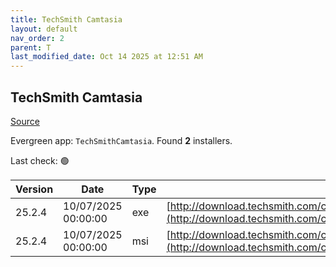 ```yaml
---
title: TechSmith Camtasia
layout: default
nav_order: 2
parent: T
last_modified_date: Oct 14 2025 at 12:51 AM
---
```


## TechSmith Camtasia

[Source](https://www.techsmith.com/)

Evergreen app: `TechSmithCamtasia`. Found **2** installers.

Last check: 🟢

| Version | Date                | Type | URI                                                                                                                                                |
| ------- | ------------------- | ---- | -------------------------------------------------------------------------------------------------------------------------------------------------- |
| 25.2.4  | 10/07/2025 00:00:00 | exe  | [http://download.techsmith.com/camtasiastudio/releases/2524/camtasia.exe](http://download.techsmith.com/camtasiastudio/releases/2524/camtasia.exe) |
| 25.2.4  | 10/07/2025 00:00:00 | msi  | [http://download.techsmith.com/camtasiastudio/releases/2524/camtasia.msi](http://download.techsmith.com/camtasiastudio/releases/2524/camtasia.msi) |
